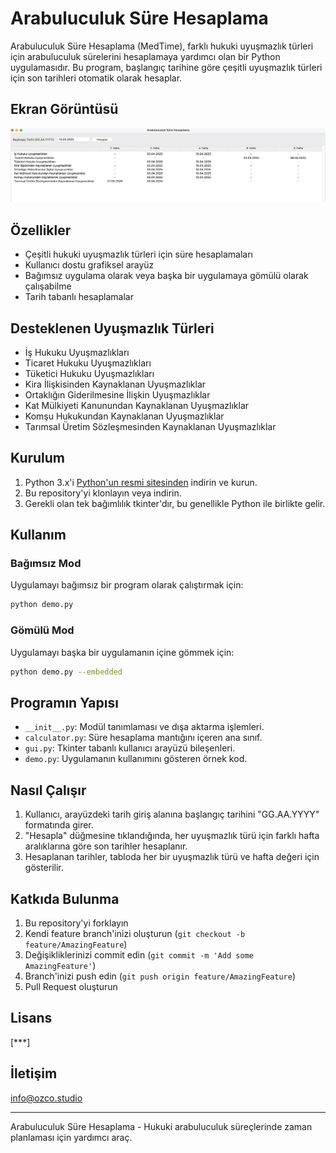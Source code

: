 # Arabuluculuk Süre Hesaplama

Arabuluculuk Süre Hesaplama (MedTime), farklı hukuki uyuşmazlık türleri için arabuluculuk sürelerini hesaplamaya yardımcı olan bir Python uygulamasıdır. Bu program, başlangıç tarihine göre çeşitli uyuşmazlık türleri için son tarihleri otomatik olarak hesaplar.

## Ekran Görüntüsü

![Arabuluculuk Süre Hesaplama Ekran Görüntüsü](screenshot_mediation_date.png)

## Özellikler

- Çeşitli hukuki uyuşmazlık türleri için süre hesaplamaları
- Kullanıcı dostu grafiksel arayüz
- Bağımsız uygulama olarak veya başka bir uygulamaya gömülü olarak çalışabilme
- Tarih tabanlı hesaplamalar

## Desteklenen Uyuşmazlık Türleri

- İş Hukuku Uyuşmazlıkları
- Ticaret Hukuku Uyuşmazlıkları
- Tüketici Hukuku Uyuşmazlıkları
- Kira İlişkisinden Kaynaklanan Uyuşmazlıklar
- Ortaklığın Giderilmesine İlişkin Uyuşmazlıklar
- Kat Mülkiyeti Kanunundan Kaynaklanan Uyuşmazlıklar
- Komşu Hukukundan Kaynaklanan Uyuşmazlıklar
- Tarımsal Üretim Sözleşmesinden Kaynaklanan Uyuşmazlıklar

## Kurulum

1. Python 3.x'i [Python'un resmi sitesinden](https://www.python.org/downloads/) indirin ve kurun.
2. Bu repository'yi klonlayın veya indirin.
3. Gerekli olan tek bağımlılık tkinter'dır, bu genellikle Python ile birlikte gelir.

## Kullanım

### Bağımsız Mod

Uygulamayı bağımsız bir program olarak çalıştırmak için:

```bash
python demo.py
```

### Gömülü Mod

Uygulamayı başka bir uygulamanın içine gömmek için:

```bash
python demo.py --embedded
```

## Programın Yapısı

- `__init__.py`: Modül tanımlaması ve dışa aktarma işlemleri.
- `calculator.py`: Süre hesaplama mantığını içeren ana sınıf.
- `gui.py`: Tkinter tabanlı kullanıcı arayüzü bileşenleri.
- `demo.py`: Uygulamanın kullanımını gösteren örnek kod.

## Nasıl Çalışır

1. Kullanıcı, arayüzdeki tarih giriş alanına başlangıç tarihini "GG.AA.YYYY" formatında girer.
2. "Hesapla" düğmesine tıklandığında, her uyuşmazlık türü için farklı hafta aralıklarına göre son tarihler hesaplanır.
3. Hesaplanan tarihler, tabloda her bir uyuşmazlık türü ve hafta değeri için gösterilir.

## Katkıda Bulunma

1. Bu repository'yi forklayın
2. Kendi feature branch'inizi oluşturun (`git checkout -b feature/AmazingFeature`)
3. Değişikliklerinizi commit edin (`git commit -m 'Add some AmazingFeature'`)
4. Branch'inizi push edin (`git push origin feature/AmazingFeature`)
5. Pull Request oluşturun

## Lisans

[***]

## İletişim

info@ozco.studio

---

Arabuluculuk Süre Hesaplama - Hukuki arabuluculuk süreçlerinde zaman planlaması için yardımcı araç.